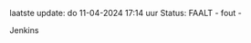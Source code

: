 laatste update: 
do 11-04-2024 17:14   uur 
Status: FAALT - fout - 
<div class="service R">Jenkins</div>